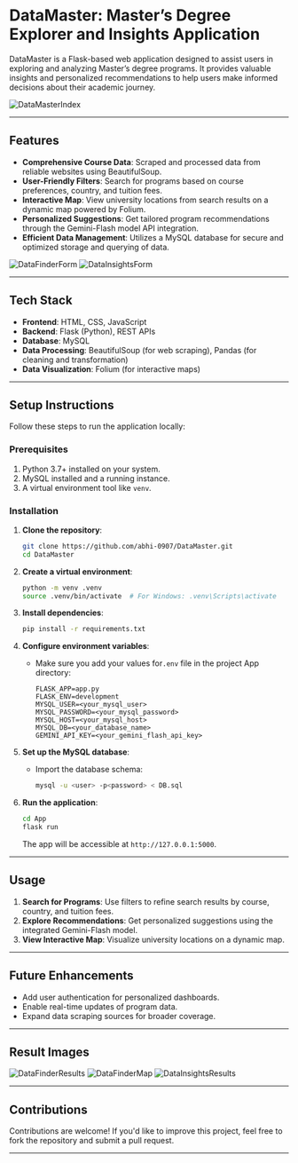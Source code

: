 # DataMaster: Master’s Degree Explorer and Insights Application

DataMaster is a Flask-based web application designed to assist users in exploring and analyzing Master’s degree programs. It provides valuable insights and personalized recommendations to help users make informed decisions about their academic journey.  

![DataMasterIndex](https://github.com/user-attachments/assets/22ed0f48-ac84-4509-a7c1-71bffddfc821)


---

## Features

- **Comprehensive Course Data**: Scraped and processed data from reliable websites using BeautifulSoup.
- **User-Friendly Filters**: Search for programs based on course preferences, country, and tuition fees.
- **Interactive Map**: View university locations from search results on a dynamic map powered by Folium.
- **Personalized Suggestions**: Get tailored program recommendations through the Gemini-Flash model API integration.
- **Efficient Data Management**: Utilizes a MySQL database for secure and optimized storage and querying of data.

![DataFinderForm](https://github.com/user-attachments/assets/b6cb7c35-f062-413f-b8e7-df8c58c215af)
![DataInsightsForm](https://github.com/user-attachments/assets/dea82c10-207c-4624-b3fd-9c579eb9c59a)


---

## Tech Stack

- **Frontend**: HTML, CSS, JavaScript  
- **Backend**: Flask (Python), REST APIs  
- **Database**: MySQL  
- **Data Processing**: BeautifulSoup (for web scraping), Pandas (for cleaning and transformation)  
- **Data Visualization**: Folium (for interactive maps)

---

## Setup Instructions

Follow these steps to run the application locally:

### Prerequisites
1. Python 3.7+ installed on your system.
2. MySQL installed and a running instance.
3. A virtual environment tool like `venv`.

### Installation

1. **Clone the repository**:
   ```bash
   git clone https://github.com/abhi-0907/DataMaster.git
   cd DataMaster
   ```

2. **Create a virtual environment**:
   ```bash
   python -m venv .venv
   source .venv/bin/activate  # For Windows: .venv\Scripts\activate
   ```

3. **Install dependencies**:
   ```bash
   pip install -r requirements.txt
   ```

4. **Configure environment variables**:
   - Make sure you add your values for`.env` file in the project App directory:
     ```plaintext
     FLASK_APP=app.py
     FLASK_ENV=development
     MYSQL_USER=<your_mysql_user>
     MYSQL_PASSWORD=<your_mysql_password>
     MYSQL_HOST=<your_mysql_host>
     MYSQL_DB=<your_database_name>
     GEMINI_API_KEY=<your_gemini_flash_api_key>
     ```

5. **Set up the MySQL database**:
   - Import the database schema:
     ```bash
     mysql -u <user> -p<password> < DB.sql
     ```

6. **Run the application**:
   ```bash
   cd App
   flask run
   ```

   The app will be accessible at `http://127.0.0.1:5000`.

---

## Usage

1. **Search for Programs**: Use filters to refine search results by course, country, and tuition fees.
2. **Explore Recommendations**: Get personalized suggestions using the integrated Gemini-Flash model.
3. **View Interactive Map**: Visualize university locations on a dynamic map.

---

## Future Enhancements

- Add user authentication for personalized dashboards.
- Enable real-time updates of program data.
- Expand data scraping sources for broader coverage.

---

## Result Images

![DataFinderResults](https://github.com/user-attachments/assets/a249c05f-0719-4ece-abde-a3f26f9f9e97)
![DataFinderMap](https://github.com/user-attachments/assets/b45e9ea5-f0ee-481d-a6e3-1674e7b7bfc8)
![DataInsightsResults](https://github.com/user-attachments/assets/329f2bcb-b06d-469e-8218-69bce2b140e5)

---

## Contributions

Contributions are welcome! If you'd like to improve this project, feel free to fork the repository and submit a pull request.

---
